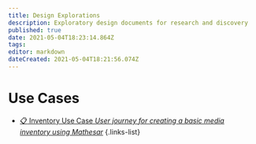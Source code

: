 ```yaml
---
title: Design Explorations
description: Exploratory design documents for research and discovery
published: true
date: 2021-05-04T18:23:14.864Z
tags: 
editor: markdown
dateCreated: 2021-05-04T18:21:56.074Z
---
```


# Use Cases

- [:clipboard: Inventory Use Case *User journey for creating a basic media inventory using Mathesar*](/design/exploration/inventory-use-case)
{.links-list}